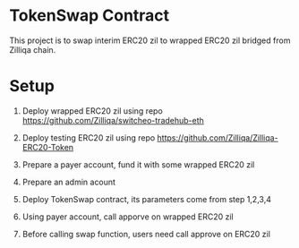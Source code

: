 # TokenSwap Contract

This project is to swap interim ERC20 zil to wrapped ERC20 zil bridged from Zilliqa chain.

# Setup

1. Deploy wrapped ERC20 zil using repo https://github.com/Zilliqa/switcheo-tradehub-eth

2. Deploy testing ERC20 zil using repo https://github.com/Zilliqa/Zilliqa-ERC20-Token

3. Prepare a payer account, fund it with some wrapped ERC20 zil

4. Prepare an admin acount

5. Deploy TokenSwap contract, its parameters come from step 1,2,3,4

6. Using payer account, call apporve on wrapped ERC20 zil

7. Before calling swap function, users need call approve on ERC20 zil